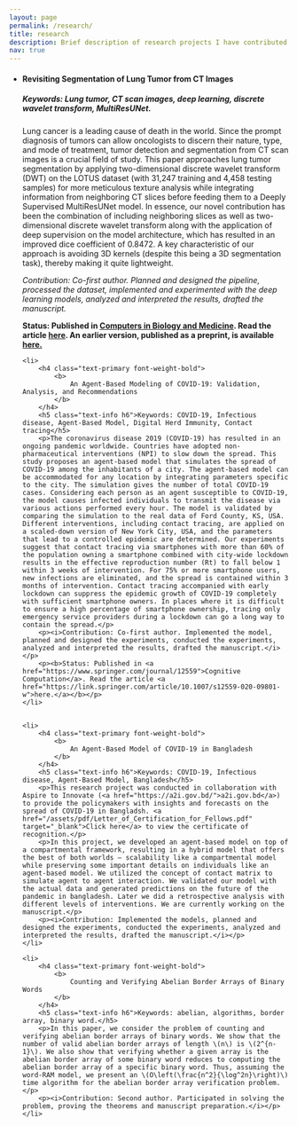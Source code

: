 ```yaml
---
layout: page
permalink: /research/
title: research
description: Brief description of research projects I have contributed to.
nav: true
---
```


<ul>
	<li>
		<h4 class="text-primary font-weight-bold">
			<b>
				Revisiting Segmentation of Lung Tumor from CT Images
			</b>
		</h4>
		<h5 class="text-info h6">Keywords: Lung tumor, CT scan images, deep learning, discrete wavelet transform, MultiResUNet.</h5>
		<p>Lung cancer is a leading cause of death in the world. Since the prompt diagnosis of tumors can allow oncologists to discern their nature, type, and mode of treatment, tumor detection and segmentation from CT scan images is a crucial field of study. This paper approaches lung tumor segmentation by applying two-dimensional discrete wavelet transform (DWT) on the LOTUS dataset (with 31,247 training and 4,458 testing samples) for more meticulous texture analysis while integrating information from neighboring CT slices before feeding them to a Deeply Supervised MultiResUNet model. In essence, our novel contribution has been the combination of including neighboring slices as well as two-dimensional discrete wavelet transform along with the application of deep supervision on the model architecture, which has resulted in an improved dice coefficient of 0.8472. A key characteristic of our approach is avoiding 3D kernels (despite this being a 3D segmentation task), thereby making it quite lightweight.</p>
		<p><i>Contribution: Co-first author. Planned and designed the pipeline, processed the dataset, implemented and experimented with the deep learning models, analyzed and interpreted the results, drafted the manuscript.</i></p>
		<p><b>Status: Published in <a href="https://www.journals.elsevier.com/computers-in-biology-and-medicine">Computers in Biology and Medicine</a>. Read the article <a href="https://www.sciencedirect.com/science/article/abs/pii/S0010482522001779">here</a>. An earlier version, published as a preprint, is available <a href="https://arxiv.org/pdf/2111.09262.pdf">here.</a></b></p>
	</li>

	<li>
		<h4 class="text-primary font-weight-bold">
			<b>
				An Agent-Based Modeling of COVID-19: Validation, Analysis, and Recommendations
			</b>
		</h4>
		<h5 class="text-info h6">Keywords: COVID-19, Infectious disease, Agent-Based Model, Digital Herd Immunity, Contact tracing</h5>
		<p>The coronavirus disease 2019 (COVID-19) has resulted in an ongoing pandemic worldwide. Countries have adopted non-pharmaceutical interventions (NPI) to slow down the spread. This study proposes an agent-based model that simulates the spread of COVID-19 among the inhabitants of a city. The agent-based model can be accommodated for any location by integrating parameters specific to the city. The simulation gives the number of total COVID-19 cases. Considering each person as an agent susceptible to COVID-19, the model causes infected individuals to transmit the disease via various actions performed every hour. The model is validated by comparing the simulation to the real data of Ford County, KS, USA. Different interventions, including contact tracing, are applied on a scaled-down version of New York City, USA, and the parameters that lead to a controlled epidemic are determined. Our experiments suggest that contact tracing via smartphones with more than 60% of the population owning a smartphone combined with city-wide lockdown results in the effective reproduction number (Rt) to fall below 1 within 3 weeks of intervention. For 75% or more smartphone users, new infections are eliminated, and the spread is contained within 3 months of intervention. Contact tracing accompanied with early lockdown can suppress the epidemic growth of COVID-19 completely with sufficient smartphone owners. In places where it is difficult to ensure a high percentage of smartphone ownership, tracing only emergency service providers during a lockdown can go a long way to contain the spread.</p>
		<p><i>Contribution: Co-first author. Implemented the model, planned and designed the experiments, conducted the experiments, analyzed and interpreted the results, drafted the manuscript.</i></p>
		<p><b>Status: Published in <a href="https://www.springer.com/journal/12559">Cognitive Computation</a>. Read the article <a href="https://link.springer.com/article/10.1007/s12559-020-09801-w">here.</a></b></p>
	</li>
	

	<li>
		<h4 class="text-primary font-weight-bold">
			<b>
				An Agent-Based Model of COVID-19 in Bangladesh
			</b>
		</h4>
		<h5 class="text-info h6">Keywords: COVID-19, Infectious disease, Agent-Based Model, Bangladesh</h5>
		<p>This research project was conducted in collaboration with Aspire to Innovate (<a href="https://a2i.gov.bd/">a2i.gov.bd</a>) to provide the policymakers with insights and forecasts on the spread of COVID-19 in Bangladsh. <a href="/assets/pdf/Letter_of_Certification_for_Fellows.pdf" target="_blank">Click here</a> to view the certificate of recognition.</p>
		<p>In this project, we developed an agent-based model on top of a compartmental framework, resulting in a hybrid model that offers the best of both worlds – scalability like a compartmental model while preserving some important details on individuals like an agent-based model. We utilized the concept of contact matrix to simulate agent to agent interaction. We validated our model with the actual data and generated predictions on the future of the pandemic in bangladesh. Later we did a retrospective analysis with different levels of interventions. We are currently working on the manuscript.</p>
		<p><i>Contribution: Implemented the models, planned and designed the experiments, conducted the experiments, analyzed and interpreted the results, drafted the manuscript.</i></p>
	</li>
	
	<li>
		<h4 class="text-primary font-weight-bold">
			<b>
				Counting and Verifying Abelian Border Arrays of Binary Words
			</b>
		</h4>
		<h5 class="text-info h6">Keywords: abelian, algorithms, border array, binary word.</h5>
		<p>In this paper, we consider the problem of counting and verifying abelian border arrays of binary words. We show that the number of valid abelian border arrays of length \(n\) is \(2^{n-1}\). We also show that verifying whether a given array is the abelian border array of some binary word reduces to computing the abelian border array of a specific binary word. Thus, assuming the word-RAM model, we present an \(O\left(\frac{n^2}{\log^2n}\right)\) time algorithm for the abelian border array verification problem.</p>
		<p><i>Contribution: Second author. Participated in solving the problem, proving the theorems and manuscript preparation.</i></p>
	</li>
</ul>
